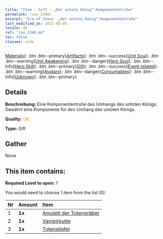 ```yaml
---
title: "Item - Gift - „Der untote König“-Komponententruhe"
permalink: /con_1340/
excerpt: "Era of Chaos  „Der untote König“-Komponententruhe"
last_modified_at: 2021-05-05
locale: de
ref: "con_1340.md"
toc: false
classes: wide
---
```

 [Materials](/ItemsDE/){: .btn .btn--primary}[Artifacts](/ItemsDE/Artifacts/){: .btn .btn--success}[Unit Soul](/ItemsDE/UnitSoul/){: .btn .btn--warning}[Unit Awakening](/ItemsDE/UnitAwakening/){: .btn .btn--danger}[Hero Soul](/ItemsDE/HeroSoul/){: .btn .btn--info}[Hero Skill](/ItemsDE/HeroSkill/){: .btn .btn--primary}[Gift](/ItemsDE/Gift/){: .btn .btn--success}[Event related](/ItemsDE/Events/){: .btn .btn--warning}[Avatars](/ItemsDE/Avatars/){: .btn .btn--danger}[Consumables](/ItemsDE/Consumables/){: .btn .btn--info}[Unknown](/ItemsDE/Unknown/){: .btn .btn--primary}

## Details
 **Beschreibung:** Eine Komponententruhe des Umhangs des untoten Königs. Gewährt eine Komponente für den Umhang des untoten Königs.

 **Quality:** <span style="color: #FF8C00">OK</span>

 **Type:** Gift

## Gather

  None

## This item contains:

 **Required Level to open:** 1

 You would need to choose 1 item from the list (0):

  | Nr | Amount |     Item    |
  |:---|:-------|:------------|
  | 1 |  **1x** | [Amulett der Totengräber](/ItemsDE/art_129/) |  | 
  | 2 |  **1x** | [Vampirkutte](/ItemsDE/art_130/) |  | 
  | 3 |  **1x** | [Totenstiefel](/ItemsDE/art_131/) |  | 
